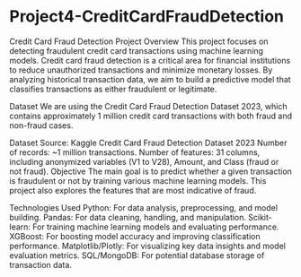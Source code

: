 # Project4-CreditCardFraudDetection

Credit Card Fraud Detection Project
Overview
This project focuses on detecting fraudulent credit card transactions using machine learning models. Credit card fraud detection is a critical area for financial institutions to reduce unauthorized transactions and minimize monetary losses. By analyzing historical transaction data, we aim to build a predictive model that classifies transactions as either fraudulent or legitimate.

Dataset
We are using the Credit Card Fraud Detection Dataset 2023, which contains approximately 1 million credit card transactions with both fraud and non-fraud cases.

Dataset Source: Kaggle Credit Card Fraud Detection Dataset 2023
Number of records: ~1 million transactions.
Number of features: 31 columns, including anonymized variables (V1 to V28), Amount, and Class (fraud or not fraud).
Objective
The main goal is to predict whether a given transaction is fraudulent or not by training various machine learning models. This project also explores the features that are most indicative of fraud.

Technologies Used
Python: For data analysis, preprocessing, and model building.
Pandas: For data cleaning, handling, and manipulation.
Scikit-learn: For training machine learning models and evaluating performance.
XGBoost: For boosting model accuracy and improving classification performance.
Matplotlib/Plotly: For visualizing key data insights and model evaluation metrics.
SQL/MongoDB: For potential database storage of transaction data.

